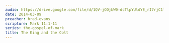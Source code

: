 ```yaml
---
audio: https://drive.google.com/file/d/1QV-jODjbW0-dcTlpYUldYE_rI7rjC1ln/view
date: 2014-03-09
preacher: brad-evans
scripture: Mark 11:1-11
series: the-gospel-of-mark
title: The King and the Colt
---
```

